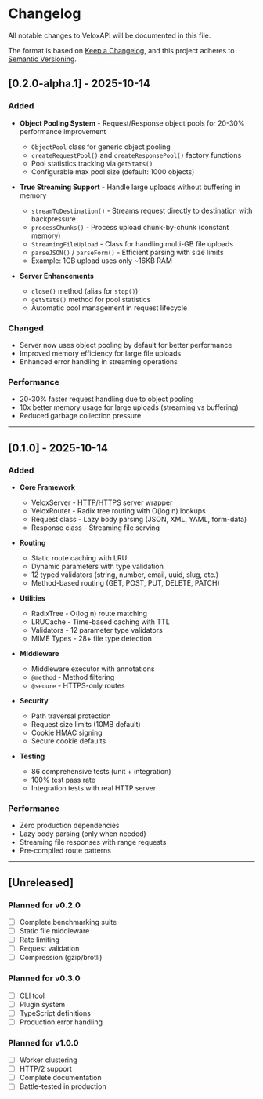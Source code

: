 # Changelog

All notable changes to VeloxAPI will be documented in this file.

The format is based on [Keep a Changelog](https://keepachangelog.com/en/1.0.0/),
and this project adheres to [Semantic Versioning](https://semver.org/spec/v2.0.0.html).

## [0.2.0-alpha.1] - 2025-10-14

### Added
- **Object Pooling System** - Request/Response object pools for 20-30% performance improvement
  - `ObjectPool` class for generic object pooling
  - `createRequestPool()` and `createResponsePool()` factory functions
  - Pool statistics tracking via `getStats()`
  - Configurable max pool size (default: 1000 objects)

- **True Streaming Support** - Handle large uploads without buffering in memory
  - `streamToDestination()` - Streams request directly to destination with backpressure
  - `processChunks()` - Process upload chunk-by-chunk (constant memory)
  - `StreamingFileUpload` - Class for handling multi-GB file uploads
  - `parseJSON()` / `parseForm()` - Efficient parsing with size limits
  - Example: 1GB upload uses only ~16KB RAM

- **Server Enhancements**
  - `close()` method (alias for `stop()`)
  - `getStats()` method for pool statistics
  - Automatic pool management in request lifecycle

### Changed
- Server now uses object pooling by default for better performance
- Improved memory efficiency for large file uploads
- Enhanced error handling in streaming operations

### Performance
- 20-30% faster request handling due to object pooling
- 10x better memory usage for large uploads (streaming vs buffering)
- Reduced garbage collection pressure

---

## [0.1.0] - 2025-10-14

### Added
- **Core Framework**
  - VeloxServer - HTTP/HTTPS server wrapper
  - VeloxRouter - Radix tree routing with O(log n) lookups
  - Request class - Lazy body parsing (JSON, XML, YAML, form-data)
  - Response class - Streaming file serving

- **Routing**
  - Static route caching with LRU
  - Dynamic parameters with type validation
  - 12 typed validators (string, number, email, uuid, slug, etc.)
  - Method-based routing (GET, POST, PUT, DELETE, PATCH)

- **Utilities**
  - RadixTree - O(log n) route matching
  - LRUCache - Time-based caching with TTL
  - Validators - 12 parameter type validators
  - MIME Types - 28+ file type detection

- **Middleware**
  - Middleware executor with annotations
  - `@method` - Method filtering
  - `@secure` - HTTPS-only routes

- **Security**
  - Path traversal protection
  - Request size limits (10MB default)
  - Cookie HMAC signing
  - Secure cookie defaults

- **Testing**
  - 86 comprehensive tests (unit + integration)
  - 100% test pass rate
  - Integration tests with real HTTP server

### Performance
- Zero production dependencies
- Lazy body parsing (only when needed)
- Streaming file responses with range requests
- Pre-compiled route patterns

---

## [Unreleased]

### Planned for v0.2.0
- [ ] Complete benchmarking suite
- [ ] Static file middleware
- [ ] Rate limiting
- [ ] Request validation
- [ ] Compression (gzip/brotli)

### Planned for v0.3.0
- [ ] CLI tool
- [ ] Plugin system
- [ ] TypeScript definitions
- [ ] Production error handling

### Planned for v1.0.0
- [ ] Worker clustering
- [ ] HTTP/2 support
- [ ] Complete documentation
- [ ] Battle-tested in production
